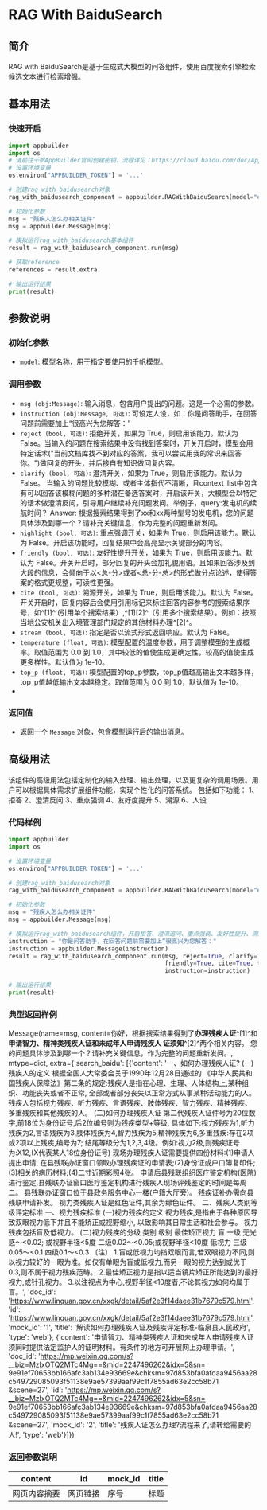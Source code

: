 # RAG With BaiduSearch

## 简介
RAG with BaiduSearch是基于生成式大模型的问答组件，使用百度搜索引擎检索候选文本进行检索增强。

## 基本用法

### 快速开启

```python
import appbuilder
import os
# 请前往千帆AppBuilder官网创建密钥，流程详见：https://cloud.baidu.com/doc/AppBuilder/s/Olq6grrt6#1%E3%80%81%E5%88%9B%E5%BB%BA%E5%AF%86%E9%92%A5
# 设置环境变量
os.environ["APPBUILDER_TOKEN"] = '...'

# 创建rag_with_baidusearch对象
rag_with_baidusearch_component = appbuilder.RAGWithBaiduSearch(model="eb-turbo-appbuilder")

# 初始化参数
msg = "残疾人怎么办相关证件"
msg = appbuilder.Message(msg)

# 模拟运行rag_with_baidusearch基本组件
result = rag_with_baidusearch_component.run(msg)

# 获取reference
references = result.extra

# 输出运行结果
print(result)
```




## 参数说明

### 初始化参数
- `model`: 模型名称，用于指定要使用的千帆模型。

### 调用参数

- `msg (obj:Message)`: 输入消息，包含用户提出的问题。这是一个必需的参数。
- `instruction (obj:Message, 可选)`: 可设定人设，如：你是问答助手，在回答问题前需要加上“很高兴为您解答：”
- `reject (bool, 可选)`: 拒绝开关，如果为 True，则启用该能力。默认为 False。当输入的问题在搜索结果中没有找到答案时，开关开启时，模型会用特定话术("当前文档库找不到对应的答案，我可以尝试用我的常识来回答你。")做回复的开头，并后接自有知识做回复内容。
- `clarify (bool, 可选)`: 澄清开关，如果为 True，则启用该能力。默认为 False。 当输入的问题比较模糊、或者主体指代不清晰，且context_list中包含有可以回答该模糊问题的多种潜在备选答案时，开启该开关，大模型会以特定的话术做澄清反问，引导用户继续补充问题发问。举例子，query:发电机的续航时间？ Answer: 根据搜索结果得到了xx和xx两种型号的发电机，您的问题具体涉及到哪一个？请补充关键信息，作为完整的问题重新发问。
- `highlight (bool, 可选)`: 重点强调开关，如果为 True，则启用该能力。默认为 False。开启该功能时，回复结果中会高亮显示关键部分的内容。
- `friendly (bool, 可选)`: 友好性提升开关，如果为 True，则启用该能力。默认为 False。开关开启时，部分回复的开头会加礼貌用语。且如果回答涉及到大段的信息，会倾向于以<总-分>或者<总-分-总>的形式做分点论述，使得答案的格式更规整，可读性更强。
- `cite (bool, 可选)`: 溯源开关，如果为 True，则启用该能力。默认为 False。开关开启时，回复内容后会使用引用标记来标注回答内容参考的搜索结果序号，如^[1]^ (引用单个搜索结果）,^[1][2]^（引用多个搜索结果）。例如：按照当地公安机关出入境管理部门规定的其他材料办理^[2]^。
- `stream (bool, 可选)`: 指定是否以流式形式返回响应。默认为 False。
- `temperature (float, 可选)`: 模型配置的温度参数，用于调整模型的生成概率。取值范围为 0.0 到 1.0，其中较低的值使生成更确定性，较高的值使生成更多样性。默认值为 1e-10。
- `top_p (float, 可选)`: 模型配置的top_p参数，top_p值越高输出文本越多样，top_p值越低输出文本越稳定。取值范围为 0.0 到 1.0，默认值为 1e-10。
- 
### 返回值
- 返回一个 `Message` 对象，包含模型运行后的输出消息。


## 高级用法
该组件的高级用法包括定制化的输入处理、输出处理，以及更复杂的调用场景。用户可以根据具体需求扩展组件功能，实现个性化的问答系统。
包括如下功能：
1、拒答
2、澄清反问
3、重点强调
4、友好度提升
5、溯源
6、人设


### 代码样例

```python
import appbuilder
import os

# 设置环境变量
os.environ["APPBUILDER_TOKEN"] = '...'

# 创建rag_with_baidusearch对象
rag_with_baidusearch_component = appbuilder.RAGWithBaiduSearch(model="eb-turbo-appbuilder")

# 初始化参数
msg = "残疾人怎么办相关证件"
msg = appbuilder.Message(msg)

# 模拟运行rag_with_baidusearch组件，开启拒答、澄清追问、重点强调、友好性提升、溯源能力、人设六个功能
instruction = "你是问答助手，在回答问题前需要加上“很高兴为您解答："
instruction = appbuilder.Message(instruction)
result = rag_with_baidusearch_component.run(msg, reject=True, clarify=True, highlight=True,
                                            friendly=True, cite=True, temperature=0.5, stream=False,
                                            instruction=instruction)

# 输出运行结果
print(result)
```
### 典型返回样例
Message(name=msg, content=你好，根据搜索结果得到了**办理残疾人证**^[1]^和**申请智力、精神类残疾人证和未成年人申请残疾人
证须知**^[2]^两个相关内容。 您的问题具体涉及到哪一个？请补充关键信息，作为完整的问题重新发问。, mtype=dict, 
extra={'search_baidu': [{'content': '一、如何办理残疾人证? (一)残疾人的定义 根据全国人大常委会关于1990年12月28日通过的
《中华人民共和国残疾人保障法》第二条的规定:残疾人是指在心理、生理、人体结构上,某种组织、功能丧失或者不正常,
全部或者部分丧失以正常方式从事某种活动能力的人。 残疾人包括视力残疾、听力残疾、言语残疾、肢体残疾、智力残疾、精神残疾、
多重残疾和其他残疾的人。 (二)如何办理残疾人证 第二代残疾人证件号为20位数字,前18位为身份证号,后2位编号则为残疾类型+等级,
具体如下:视力残疾为1,听力残疾为2,言语残疾为3,肢体残疾为4,智力残疾为5,精神残疾为6,多重残疾:存在2项或2项以上残疾,编号为7;
结尾等级分为1,2,3,4级。例如:视力2级,则残疾证号为:X12,(X代表某人18位身份证号) 现场办理残疾人证需要提供四份材料:(1)申请人提出申请,
在县残联办证窗口领取办理残疾证的申请表;(2)身份证或户口簿复印件;(3)相关的病历材料;(4)二寸近期彩照4张。 
申请后县残联组织医疗鉴定机构(医院)进行鉴定,县残联办证窗口医疗鉴定机构进行残疾人现场评残鉴定的时间是每周二。
县残联办证窗口位于县政务服务中心一楼(户籍大厅旁)。 残疾证补办需向县残联申请补发。 视力类残疾人证是红色证件,其余为绿色证件。 
二、残疾人类别等级评定标准 一、视力残疾标准 (一)视力残疾的定义 视力残疾,是指由于各种原因导致双眼视力低下并且不能矫正或视野缩小,
以致影响其日常生活和社会参与。 视力残疾包括盲及低视力。 (二)视力残疾的分级 类别 级别 最佳矫正视力 盲 一级 无光感～<0.02;
或视野半径<5度 二级0.02～<0.05;或视野半径<10度 低视力 三级 0.05～<0.1 四级0.1～<0.3 〔注〕 
1.盲或低视力均指双眼而言,若双眼视力不同,则以视力较好的一眼为准。如仅有单眼为盲或低视力,而另一眼的视力达到或优于0.3,则不属于视力残疾范畴。 
2.最佳矫正视力是指以适当镜片矫正所能达到的最好视力,或针孔视力。 3.以注视点为中心,视野半径<10度者,不论其视力如何均属于盲。', 
'doc_id': 'https://www.linquan.gov.cn/xxgk/detail/5af2e3f14daee31b7679c579.html', 
'id': 'https://www.linquan.gov.cn/xxgk/detail/5af2e3f14daee31b7679c579.html', 'mock_id': '1', 
'title': '解读如何办理残疾人证及残疾评定标准-临泉县人民政府', 'type': 'web'}, 
{'content': '申请智力、精神类残疾人证和未成年人申请残疾人证须同时提供法定监护人的证明材料。有条件的地方可开展网上办理申请。', 
'doc_id': 'https://mp.weixin.qq.com/s?__biz=MzIxOTQ2MTc4Mg==&mid=2247496262&idx=5&sn=
9e91ef70653bb166afc3ab134e93669e&chksm=97d853bfa0afdaa9456aa28c549729085093f51138e9ae57399aaf99c1f7855ad63e2cc58b71
&scene=27', 'id': 'https://mp.weixin.qq.com/s?__biz=MzIxOTQ2MTc4Mg==&mid=2247496262&idx=5&sn=
9e91ef70653bb166afc3ab134e93669e&chksm=97d853bfa0afdaa9456aa28c549729085093f51138e9ae57399aaf99c1f7855ad63e2cc58b71
&scene=27', 'mock_id': '2', 'title': '残疾人证怎么办理?流程来了,请转给需要的人!', 'type': 'web'}]})

### 返回参数说明
| content | id   | mock_id | title |
|---------|------|---------|-------|
| 网页内容摘要  | 网页链接 | 序号      | 标题    |



